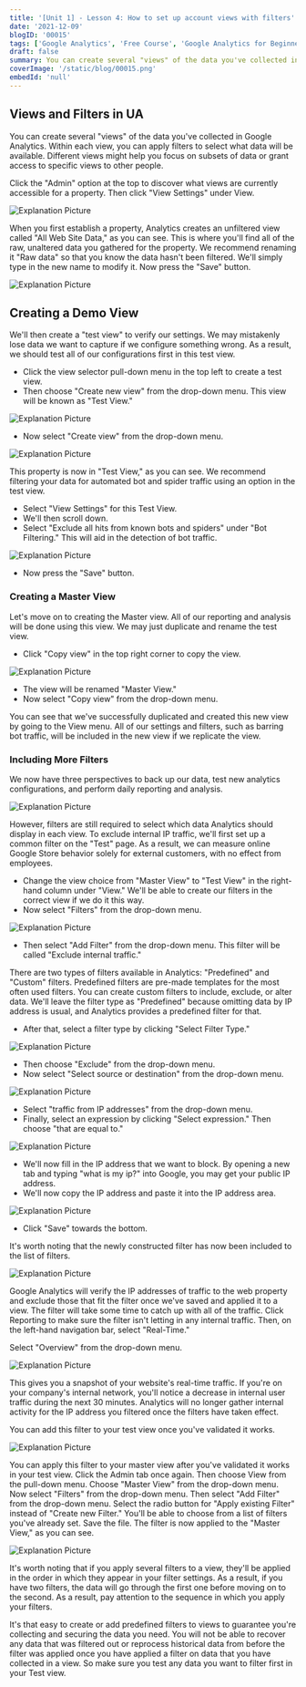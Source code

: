 ```yaml
---
title: '[Unit 1] - Lesson 4: How to set up account views with filters'
date: '2021-12-09'
blogID: '00015'
tags: ['Google Analytics', 'Free Course', 'Google Analytics for Beginners']
draft: false
summary: You can create several "views" of the data you've collected in Google Analytics. Within each view, you can apply filters to select what data will be available.
coverImage: '/static/blog/00015.png'
embedId: 'null'
---
```


## Views and Filters in UA

You can create several "views" of the data you've collected in Google Analytics. Within each view, you can apply filters to select what data will be available. Different views might help you focus on subsets of data or grant access to specific views to other people.

Click the "Admin" option at the top to discover what views are currently accessible for a property. Then click "View Settings" under View.

![Explanation Picture](/static/blog/00015_1.png)

When you first establish a property, Analytics creates an unfiltered view called "All Web Site Data," as you can see. This is where you'll find all of the raw, unaltered data you gathered for the property. We recommend renaming it "Raw data" so that you know the data hasn't been filtered. We'll simply type in the new name to modify it. Now press the "Save" button.

![Explanation Picture](/static/blog/00015_2.png)

## Creating a Demo View

We'll then create a "test view" to verify our settings. We may mistakenly lose data we want to capture if we configure something wrong. As a result, we should test all of our configurations first in this test view.

- Click the view selector pull-down menu in the top left to create a test view.
- Then choose "Create new view" from the drop-down menu. This view will be known as "Test View."

![Explanation Picture](/static/blog/00015_3.png)

- Now select "Create view" from the drop-down menu.

![Explanation Picture](/static/blog/00015_4.png)

This property is now in "Test View," as you can see. We recommend filtering your data for automated bot and spider traffic using an option in the test view.

- Select "View Settings" for this Test View.
- We'll then scroll down.
- Select "Exclude all hits from known bots and spiders" under "Bot Filtering." This will aid in the detection of bot traffic.

![Explanation Picture](/static/blog/00015_5.png)

- Now press the "Save" button.

### Creating a Master View

Let's move on to creating the Master view. All of our reporting and analysis will be done using this view. We may just duplicate and rename the test view.

- Click "Copy view" in the top right corner to copy the view.

![Explanation Picture](/static/blog/00015_6.png)

- The view will be renamed "Master View."
- Now select "Copy view" from the drop-down menu.

You can see that we've successfully duplicated and created this new view by going to the View menu. All of our settings and filters, such as barring bot traffic, will be included in the new view if we replicate the view.

### Including More Filters

We now have three perspectives to back up our data, test new analytics configurations, and perform daily reporting and analysis.

![Explanation Picture](/static/blog/00015_7.png)

However, filters are still required to select which data Analytics should display in each view. To exclude internal IP traffic, we'll first set up a common filter on the "Test" page. As a result, we can measure online Google Store behavior solely for external customers, with no effect from employees.

- Change the view choice from "Master View" to "Test View" in the right-hand column under "View." We'll be able to create our filters in the correct view if we do it this way.
- Now select "Filters" from the drop-down menu.

![Explanation Picture](/static/blog/00015_8.png)

- Then select "Add Filter" from the drop-down menu. This filter will be called "Exclude internal traffic."

There are two types of filters available in Analytics: "Predefined" and "Custom" filters. Predefined filters are pre-made templates for the most often used filters. You can create custom filters to include, exclude, or alter data. We'll leave the filter type as "Predefined" because omitting data by IP address is usual, and Analytics provides a predefined filter for that.

- After that, select a filter type by clicking "Select Filter Type."

![Explanation Picture](/static/blog/00015_9.png)

- Then choose "Exclude" from the drop-down menu.
- Now select "Select source or destination" from the drop-down menu.

![Explanation Picture](/static/blog/00015_10.png)

- Select "traffic from IP addresses" from the drop-down menu.
- Finally, select an expression by clicking "Select expression." Then choose "that are equal to."

![Explanation Picture](/static/blog/00015_11.png)

- We'll now fill in the IP address that we want to block. By opening a new tab and typing "what is my ip?" into Google, you may get your public IP address.
- We'll now copy the IP address and paste it into the IP address area.

![Explanation Picture](/static/blog/00015_12.png)

- Click "Save" towards the bottom.

It's worth noting that the newly constructed filter has now been included to the list of filters.

![Explanation Picture](/static/blog/00015_13.png)

Google Analytics will verify the IP addresses of traffic to the web property and exclude those that fit the filter once we've saved and applied it to a view. The filter will take some time to catch up with all of the traffic. Click Reporting to make sure the filter isn't letting in any internal traffic. Then, on the left-hand navigation bar, select "Real-Time."

Select "Overview" from the drop-down menu.

![Explanation Picture](/static/blog/00015_14.png)

This gives you a snapshot of your website's real-time traffic. If you're on your company's internal network, you'll notice a decrease in internal user traffic during the next 30 minutes. Analytics will no longer gather internal activity for the IP address you filtered once the filters have taken effect.

You can add this filter to your test view once you've validated it works.

![Explanation Picture](/static/blog/00015_15.png)

You can apply this filter to your master view after you've validated it works in your test view. Click the Admin tab once again. Then choose View from the pull-down menu.
Choose "Master View" from the drop-down menu. Now select "Filters" from the drop-down menu. Then select "Add Filter" from the drop-down menu. Select the radio button for "Apply existing Filter" instead of "Create new Filter."
You'll be able to choose from a list of filters you've already set. Save the file.
The filter is now applied to the "Master View," as you can see.

![Explanation Picture](/static/blog/00015_16.png)

It's worth noting that if you apply several filters to a view, they'll be applied in the order in which they appear in your filter settings. As a result, if you have two filters, the data will go through the first one before moving on to the second. As a result, pay attention to the sequence in which you apply your filters.

It's that easy to create or add predefined filters to views to guarantee you're collecting and securing the data you need.
You will not be able to recover any data that was filtered out or reprocess historical data from before the filter was applied once you have applied a filter on data that you have collected in a view. So make sure you test any data you want to filter first in your Test view.
